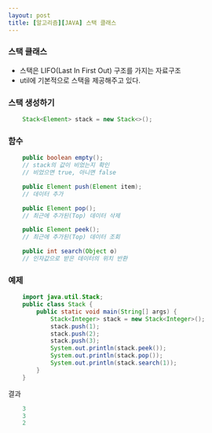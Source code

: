 ```yaml
---
layout: post
title: [알고리즘][JAVA] 스택 클래스
---
```


### 스택 클래스
- 스택은 LIFO(Last In First Out) 구조를 가지는 자료구조
- util에 기본적으로 스택을 제공해주고 있다.

### 스택 생성하기
```java
    Stack<Element> stack = new Stack<>();
```

### 함수 
```java
    public boolean empty();
    // stack의 값이 비었는지 확인
    // 비었으면 true, 아니면 false

    public Element push(Element item);
    // 데이터 추가

    public Element pop();
    // 최근에 추가된(Top) 데이터 삭제

    public Element peek();
    // 최근에 추가된(Top) 데이터 조회

    public int search(Object o)
    // 인자값으로 받은 데이터의 위치 반환
```

### 예제
```java
    import java.util.Stack;
    public class Stack {
        public static void main(String[] args) {
            Stack<Integer> stack = new Stack<Integer>(); 
            stack.push(1);
            stack.push(2);
            stack.push(3);
            System.out.println(stack.peek());
            System.out.println(stack.pop());
            System.out.println(stack.search(1));
        }
    }
```

결과
```java
    3
    3
    2
```
